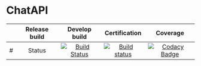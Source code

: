 # ChatAPI
||Release build|Develop build|Certification|Coverage|
|:---:|:---:|:---:|:---:|:---:|
# |Status|[![Build Status](https://dev.azure.com/AlexS98/MyProject/_apis/build/status/faceapp%20-%20CI?branchName=master)](https://dev.azure.com/AlexS98/MyProject/_build/latest?definitionId=2&branchName=master)|[![Build status](https://ci.appveyor.com/api/projects/status/ts1klsjstx1urmys?svg=true)](https://ci.appveyor.com/project/AlexS98/faceapp)|[![Codacy Badge](https://api.codacy.com/project/badge/Grade/91eb899dc07041d9ac664de6040ae437)](https://www.codacy.com/manual/AlexS98/FaceApp?utm_source=github.com&amp;utm_medium=referral&amp;utm_content=AlexS98/FaceApp&amp;utm_campaign=Badge_Grade)||
